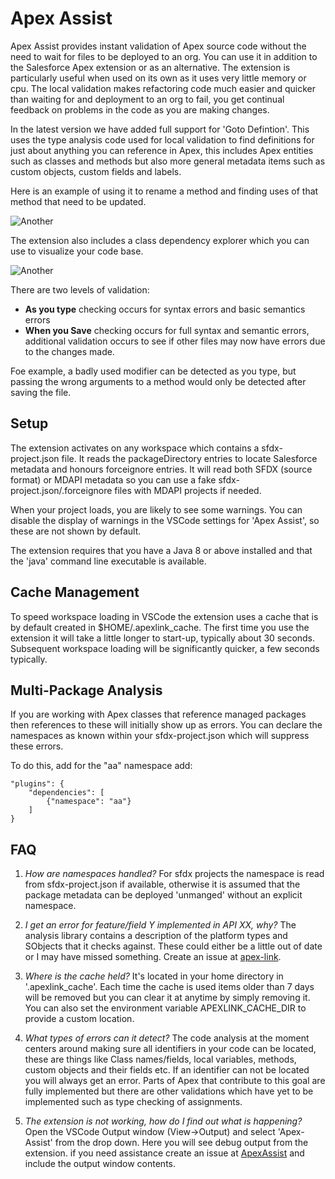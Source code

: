 
# Apex Assist

Apex Assist provides instant validation of Apex source code without the need to wait for files to be deployed to an org. You can use it in addition to the Salesforce Apex extension or as an alternative. The extension is particularly useful when used on its own as it uses very little memory or cpu. The local validation makes refactoring code much easier and quicker than waiting for and deployment to an org to fail, you get continual feedback on problems in the code as you are making changes.

In the latest version we have added full support for 'Goto Defintion'. This uses the type analysis code used for local validation to find definitions for just about anything you can reference in Apex, this includes Apex entities such as classes and methods but also more general metadata items such as custom objects, custom fields and labels.

Here is an example of using it to rename a method and finding uses of that method that need to be updated.

![Another](https://raw.githubusercontent.com/nawforce/media/main/apex-assist/MethodRename.gif)

The extension also includes a class dependency explorer which you can use to visualize your code base.

![Another](https://raw.githubusercontent.com/nawforce/media/main/apex-assist/DependencyExplorer.gif)

There are two levels of validation:
- **As you type** checking occurs for syntax errors and basic semantics errors
- **When you Save** checking occurs for full syntax and semantic errors, additional validation occurs to see if
other files may now have errors due to the changes made.
  
Foe example, a badly used modifier can be detected as you type, but passing the wrong arguments to a method would only be detected after saving the file.

## Setup

The extension activates on any workspace which contains a sfdx-project.json file. It reads the packageDirectory entries to locate Salesforce metadata and honours forceignore entries. It will read both SFDX (source format) or MDAPI metadata so you can use a fake sfdx-project.json/.forceignore files with MDAPI projects if needed.

When your project loads, you are likely to see some warnings. You can disable the display of warnings in the VSCode settings for 'Apex Assist', so these are not shown by default. 

The extension requires that you have a Java 8 or above installed and that the 'java' command line executable is available.

## Cache Management

To speed workspace loading in VSCode the extension uses a cache that is by default created in $HOME/.apexlink_cache. The first time you use the extension it will take a little longer to start-up, typically about 30 seconds. Subsequent workspace loading will be significantly quicker, a few seconds typically.  

## Multi-Package Analysis

If you are working with Apex classes that reference managed packages then references to these will initially show 
up as errors. You can declare the namespaces as known within your sfdx-project.json which will suppress these errors.

To do this, add for the "aa" namespace add:

    "plugins": {
        "dependencies": [
            {"namespace": "aa"}
        ]
    }


## FAQ

1. *How are namespaces handled?*
For sfdx projects the namespace is read from sfdx-project.json if available, otherwise it is assumed that the package metadata can be deployed 'unmanged' without an explicit namespace.

2. *I get an error for feature/field Y implemented in API XX, why?*
The analysis library contains a description of the platform types and SObjects that it checks against. These could either be a little out of date or I may have missed something. Create an issue at [apex-link](https://github.com/nawforce/apex-link).

3. *Where is the cache held?*
It's located in your home directory in '.apexlink_cache'. Each time the cache is used items older than 7 days will be removed but you can clear it at anytime by simply removing it. You can also set the environment variable APEXLINK_CACHE_DIR to provide a custom location.

4. *What types of errors can it detect?*
The code analysis at the moment centers around making sure all identifiers in your code can be located, these are things like Class names/fields, local variables, methods, custom objects and their fields etc. If an identifier can not be located you will always get an error. Parts of Apex that contribute to this goal are fully implemented but there are other validations which have yet to be implemented such as type checking of assignments. 

5. *The extension is not working, how do I find out what is happening?*
Open the VSCode Output window (View->Output) and select 'Apex-Assist' from the drop down. Here you will see debug output from the extension. if you need assistance create an issue at [ApexAssist](https://github.com/nawforce/apex-assist) and include the output window contents.
